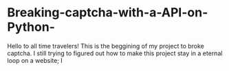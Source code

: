 # Breaking-captcha-with-a-API-on-Python-
Hello to all time travelers! This is the beggining of my project to broke captcha. I still trying to figured out how to make this project stay in a eternal loop on a website;
I 
